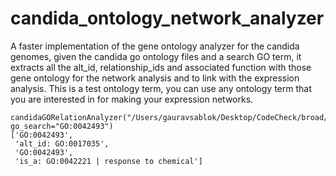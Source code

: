 # candida_ontology_network_analyzer
A faster implementation of the gene ontology analyzer for the candida genomes, given the candida go ontology files and a search GO term, it extracts all the alt_id,  relationship_ids and associated function with those  gene ontology for the network analysis and to link with  the expression analysis. This is a test ontology term, you can use any ontology term that you are interested in for making your expression networks. 

```
candidaGORelationAnalyzer("/Users/gauravsablok/Desktop/CodeCheck/broad/goslim_candida.obo", go_search="GO:0042493")
['GO:0042493',
 'alt_id: GO:0017035',
 'GO:0042493',
 'is_a: GO:0042221 | response to chemical']
```
